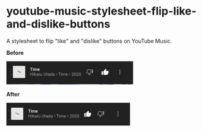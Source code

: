 # youtube-music-stylesheet-flip-like-and-dislike-buttons

A stylesheet to flip "like" and "dislike" buttons on YouTube Music.

**Before**

![Before flipping](image/before.png)

**After**

![After flipping](image/after.png)
